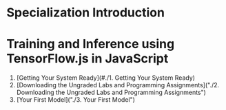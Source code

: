 # Specialization Introduction

# Training and Inference using TensorFlow.js in JavaScript
1. [Getting Your System Ready](#./1. Getting Your System Ready)
2. [Downloading the Ungraded Labs and Programming Assignments]("./2. Downloading the Ungraded Labs and Programming Assignments")
3. [Your First Model]("./3. Your First Model")